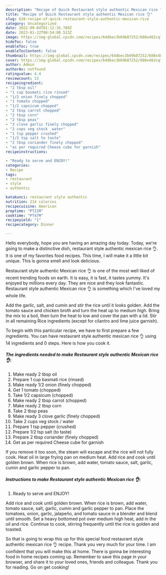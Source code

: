 ```yaml
---
description: "Recipe of Quick Restaurant style authentic Mexican rice 👌"
title: "Recipe of Quick Restaurant style authentic Mexican rice 👌"
slug: 620-recipe-of-quick-restaurant-style-authentic-mexican-rice
category: Uncategorized
date: 2022-09-04T01:12:35.789Z
date: 2023-01-22T00:54:08.523Z
image: https://img-global.cpcdn.com/recipes/64dbec3b69b87252/680x482cq70/restaurant-style-authentic-mexican-rice-recipe-main-photo.jpg
hideToc: false
enableToc: true
enableTocContent: false
thumbnail: https://img-global.cpcdn.com/recipes/64dbec3b69b87252/680x482cq70/restaurant-style-authentic-mexican-rice-recipe-main-photo.jpg
cover: https://img-global.cpcdn.com/recipes/64dbec3b69b87252/680x482cq70/restaurant-style-authentic-mexican-rice-recipe-main-photo.jpg
author: Admin
authorAv: notfound
ratingvalue: 4.4
reviewcount: 13
recipeingredient:
- "2 tbsp oil"
- "1 cup basmati rice rinsed"
- "1/2 onion finely chopped"
- "1 tomato chopped"
- "1/2 capsicum chopped"
- "2 tbsp carrot chopped"
- "2 tbsp corn"
- "2 tbsp peas"
- "3 clove garlic finely chopped"
- "2 cups veg stock  water"
- "1 tsp pepper crushed"
- "1/2 tsp salt to taste"
- "2 tbsp coriander finely chopped"
- "as per required Cheese cube for garnish"
recipeinstructions:

- "Ready to serve and ENJOY!"
categories:
- Recipe
tags:
- restaurant
- style
- authentic

katakunci: restaurant style authentic 
nutrition: 214 calories
recipecuisine: American
preptime: "PT21M"
cooktime: "PT47M"
recipeyield: "1"
recipecategory: Dinner

---
```



Hello everybody, hope you are having an amazing day today. Today, we're going to make a distinctive dish, restaurant style authentic mexican rice 👌. It is one of my favorites food recipes. This time, I will make it a little bit unique. This is gonna smell and look delicious.

Restaurant style authentic Mexican rice 👌 is one of the most well liked of recent trending foods on earth. It is easy, it is fast, it tastes yummy. It's enjoyed by millions every day. They are nice and they look fantastic. Restaurant style authentic Mexican rice 👌 is something which I've loved my whole life.

Add the garlic, salt, and cumin and stir the rice until it looks golden. Add the tomato sauce and chicken broth and turn the heat up to medium high. Bring the mix to a boil, then turn the heat to low and cover the pan with a lid. Stir in all remaining Rice ingredients (except for cilantro and lime juice garnish).


To begin with this particular recipe, we have to first prepare a few ingredients. You can have restaurant style authentic mexican rice 👌 using 14 ingredients and 0 steps. Here is how you cook it.

<!--inarticleads1-->

##### The ingredients needed to make Restaurant style authentic Mexican rice 👌:

1. Make ready 2 tbsp oil
1. Prepare 1 cup basmati rice (rinsed)
1. Make ready 1/2 onion (finely chopped)
1. Get 1 tomato (chopped)
1. Take 1/2 capsicum (chopped)
1. Make ready 2 tbsp carrot (chopped)
1. Make ready 2 tbsp corn
1. Take 2 tbsp peas
1. Make ready 3 clove garlic (finely chopped)
1. Take 2 cups veg stock / water
1. Prepare 1 tsp pepper (crushed)
1. Prepare 1/2 tsp salt (to taste)
1. Prepare 2 tbsp coriander (finely chopped)
1. Get as per required Cheese cube for garnish


If you remove it too soon, the steam will escape and the rice will not fully cook. Heat oil in large frying pan on medium heat. Add rice and cook until golden brown. When rice is brown, add water, tomato sauce, salt, garlic, cumin and garlic pepper to pan. 

<!--inarticleads2-->

##### Instructions to make Restaurant style authentic Mexican rice 👌:


1. Ready to serve and ENJOY!

Add rice and cook until golden brown. When rice is brown, add water, tomato sauce, salt, garlic, cumin and garlic pepper to pan. Place the tomatoes, onion, garlic, jalapeño, and tomato sauce in a blender and blend until smooth. Set a heavy bottomed pot over medium high heat, add in the oil and rice. Continue to cook, stirring frequently until the rice is golden and toasted. 

So that is going to wrap this up for this special food restaurant style authentic mexican rice 👌 recipe. Thank you very much for your time. I am confident that you will make this at home. There is gonna be interesting food in home recipes coming up. Remember to save this page in your browser, and share it to your loved ones, friends and colleague. Thank you for reading. Go on get cooking!
